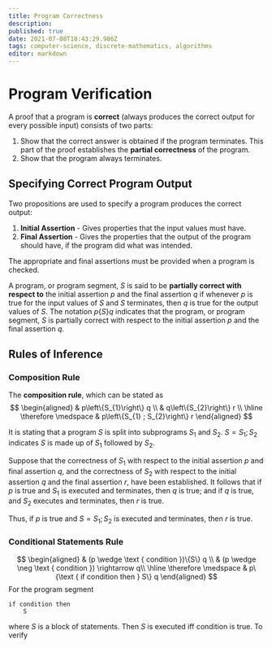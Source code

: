 ```yaml
---
title: Program Correctness
description: 
published: true
date: 2021-07-08T18:43:29.986Z
tags: computer-science, discrete-mathematics, algorithms
editor: markdown
---
```


# Program Verification
A proof that a program is **correct** (always produces the correct output for every possible input) consists of two parts:
1) Show that the correct answer is obtained if the program terminates. This part of the proof establishes the **partial correctness** of the program. 
2) Show that the program always terminates. 

## Specifying Correct Program Output
Two propositions are used to specify a program produces the correct output:
1) **Initial Assertion** - Gives properties that the input values must have.
2) **Final Assertion** - Gives the properties that the output of the program should have, if the program did what was intended. 

The appropriate and final assertions must be provided when a program is checked.

A program, or program segment, $S$ is said to be **partially correct with respect to** the initial assertion $p$ and the final assertion $q$ if whenever $p$ is true for the input values of $S$ and $S$ terminates, then $q$ is true for the output values of $S$. The notation $p\{S\} q$ indicates that the program, or program segment, $S$ is partially correct with respect to the initial assertion $p$ and the final assertion $q$.

## Rules of Inference

### Composition Rule
The **composition rule**, which can be stated as 
$$
\begin{aligned}
& p\left\{S_{1}\right\} q \\
& q\left\{S_{2}\right\} r \\
\hline \therefore \medspace
& p\left\{S_{1} ; S_{2}\right\} r
\end{aligned}
$$

It is stating that a program $S$ is split into subprograms $S_1$ and $S_2$. $S=S_1;S_2$ indicates $S$ is made up of $S_1$ followed by $S_2$. 

Suppose that the correctness of $S_{1}$ with respect to the initial assertion $p$ and final assertion $q$, and the correctness of $S_{2}$ with respect to the initial assertion $q$ and the final assertion $r$, have been established. It follows that if $p$ is true and $S_{1}$ is executed and terminates, then $q$ is true; and if $q$ is true, and $S_{2}$ executes and terminates, then $r$ is true. 

Thus, if $p$ is true and $S=S_{1} ; S_{2}$ is executed and terminates, then $r$ is true. 

### Conditional Statements Rule
$$
\begin{aligned}
& (p \wedge \text { condition })\{S\} q \\
& (p \wedge \neg \text { condition }) \rightarrow q\\
\hline \therefore \medspace
& p\{\text { if condition then } S\} q
\end{aligned}
$$
For the program segment
```
if condition then 
    S
```
where $S$ is a block of statements. Then $S$ is executed iff condition is true. To verify 